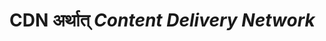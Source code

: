 <!-- ---
hide:
  - navigation # Hide navigation
  - toc        # Hide table of contents
--- -->

# **CDN** अर्थात् *Content Delivery Network*